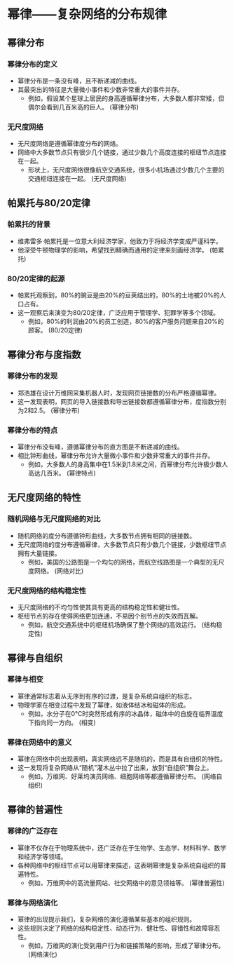 # 幂律——复杂网络的分布规律

## 幂律分布
### 幂律分布的定义
* 幂律分布是一条没有峰，且不断递减的曲线。
* 其最突出的特征是大量微小事件和少数非常重大的事件并存。
  * 例如，假设某个星球上居民的身高遵循幂律分布，大多数人都非常矮，但偶尔会看到几百米高的巨人。
(幂律分布)

### 无尺度网络
* 无尺度网络是遵循幂律度分布的网络。
* 网络中大多数节点只有很少几个链接，通过少数几个高度连接的枢纽节点连接在一起。
  * 形状上，无尺度网络很像航空交通系统，很多小机场通过少数几个主要的交通枢纽连接在一起。
(无尺度网络)

## 帕累托与80/20定律
### 帕累托的背景
* 维弗雷多·帕累托是一位意大利经济学家，他致力于将经济学变成严谨科学。
* 他深受牛顿物理学的影响，希望找到精确而通用的定律来刻画经济学。
(帕累托)

### 80/20定律的起源
* 帕累托观察到，80%的豌豆是由20%的豆荚结出的，80%的土地被20%的人口占有。
* 这一观察后来演变为80/20定律，广泛应用于管理学、犯罪学等多个领域。
  * 例如，80%的利润由20%的员工创造，80%的客户服务问题来自20%的顾客。
(80/20定律)

## 幂律分布与度指数
### 幂律分布的发现
* 郑浩雄在设计万维网采集机器人时，发现网页链接数的分布严格遵循幂律。
* 这一发现表明，网页的导入链接数和导出链接数都遵循幂律分布，度指数分别为2和2.5。
(幂律分布)

### 幂律分布的特点
* 幂律分布没有峰，遵循幂律分布的直方图是不断递减的曲线。
* 相比钟形曲线，幂律分布允许大量微小事件和少数非常重大的事件并存。
  * 例如，大多数人的身高集中在1.5米到1.8米之间，而幂律分布允许极少数人高达几百米。
(幂律特点)

## 无尺度网络的特性
### 随机网络与无尺度网络的对比
* 随机网络的度分布遵循钟形曲线，大多数节点拥有相同的链接数。
* 无尺度网络的度分布遵循幂律，大多数节点只有少数几个链接，少数枢纽节点拥有大量链接。
  * 例如，美国的公路图是一个均匀的网络，而航空线路图是一个典型的无尺度网络。
(网络对比)

### 无尺度网络的结构稳定性
* 无尺度网络的不均匀性使其具有更高的结构稳定性和健壮性。
* 枢纽节点的存在使得网络更加连通，不易因个别节点的失效而瓦解。
  * 例如，航空交通系统中的枢纽机场确保了整个网络的高效运行。
(结构稳定性)

## 幂律与自组织
### 幂律与相变
* 幂律通常标志着从无序到有序的过渡，是复杂系统自组织的标志。
* 物理学家在相变过程中发现了幂律，如液体结冰和磁体的形成。
  * 例如，水分子在0℃时突然形成有序的冰晶体，磁体中的自旋在临界温度下指向同一方向。
(相变)

### 幂律在网络中的意义
* 幂律在网络中的出现表明，真实网络远不是随机的，而是具有自组织的特性。
* 这一发现将复杂网络从“随机”灌木丛中拉了出来，放到“自组织”舞台上。
  * 例如，万维网、好莱坞演员网络、细胞网络等都遵循幂律分布。
(网络自组织)

## 幂律的普遍性
### 幂律的广泛存在
* 幂律不仅存在于物理系统中，还广泛存在于生物学、生态学、材料科学、数学和经济学等领域。
* 各种网络中的枢纽节点可以用幂律来描述，这表明幂律是复杂系统自组织的普遍特性。
  * 例如，万维网中的高流量网站、社交网络中的意见领袖等。
(幂律普遍性)

### 幂律与网络演化
* 幂律的出现提示我们，复杂网络的演化遵循某些基本的组织规则。
* 这些规则决定了网络的结构稳定性、动态行为、健壮性、容错性和故障容忍性。
  * 例如，万维网的演化受到用户行为和链接策略的影响，形成了幂律分布。
(网络演化)